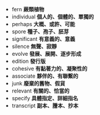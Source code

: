 - fern **蕨類植物**
- individual **個人的、個體的、單獨的**
- perhaps **大概、或許、可能**
- spore **種子、孢子、胚芽**
- significant **有意義的、意義**
- silence **無聲、寂靜**
- evolve **發展、展開、逐步形成**
- edition **發行版**
- cohesive **有黏著力的、凝聚性的**
- associate **夥伴的、有聯繫的**
- junk **廢棄的舊物、假貨**
- relevant **有關的、恰當的**
- specify **具體指定、詳細指名**
- transcript **副本、謄本、抄本**